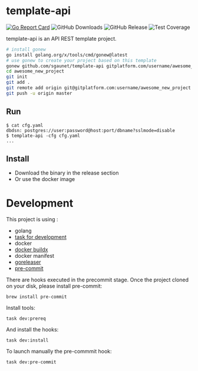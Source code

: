 # template-api

[![Go Report Card](https://goreportcard.com/badge/github.com/sgaunet/template-api)](https://goreportcard.com/report/github.com/sgaunet/template-api)
![GitHub Downloads](https://img.shields.io/github/downloads/sgaunet/template-api/total)
![GitHub Release](https://img.shields.io/github/v/release/sgaunet/template-api)
![Test Coverage](https://raw.githubusercontent.com/wiki/sgaunet/template-api/coverage-badge.svg)


template-api is an API REST template project.

```bash
# install gonew
go install golang.org/x/tools/cmd/gonew@latest
# use gonew to create your project based on this template
gonew github.com/sgaunet/template-api gitplatform.com/username/awesome_new_project
cd awesome_new_project
git init
git add .
git remote add origin git@gitplatform.com:username/awesome_new_project
git push -u origin master
```

## Run

```
$ cat cfg.yaml
dbdsn: postgres://user:password@host:port/dbname?sslmode=disable
$ template-api -cfg cfg.yaml
...
```

## Install

* Download the binary in the release section
* Or use the docker image 


# Development

This project is using :

* golang
* [task for development](https://taskfile.dev/#/)
* docker
* [docker buildx](https://github.com/docker/buildx)
* docker manifest
* [goreleaser](https://goreleaser.com/)
* [pre-commit](https://pre-commit.com/)

There are hooks executed in the precommit stage. Once the project cloned on your disk, please install pre-commit:

```
brew install pre-commit
```

Install tools:

```
task dev:prereq
```

And install the hooks:

```
task dev:install
```

To launch manually the pre-commmit hook:

```
task dev:pre-commit
```
